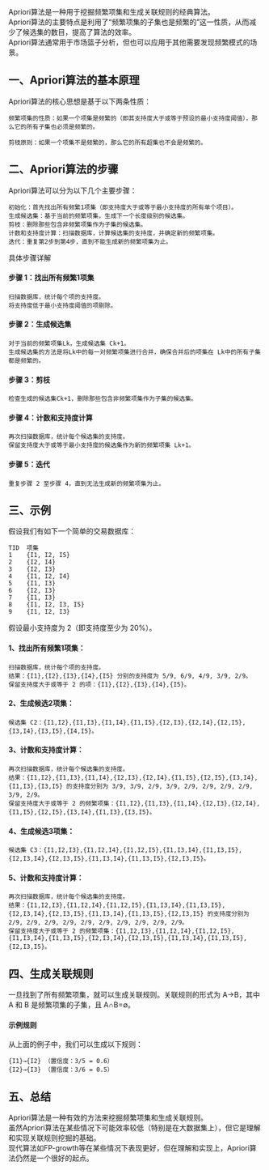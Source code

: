 Apriori算法是一种用于挖掘频繁项集和生成关联规则的经典算法。  
Apriori算法的主要特点是利用了“频繁项集的子集也是频繁的”这一性质，从而减少了候选集的数目，提高了算法的效率。  
Apriori算法通常用于市场篮子分析，但也可以应用于其他需要发现频繁模式的场景。

## 一、Apriori算法的基本原理
Apriori算法的核心思想是基于以下两条性质：
```
频繁项集的性质：如果一个项集是频繁的（即其支持度大于或等于预设的最小支持度阈值），那么它的所有子集也必须是频繁的。

剪枝原则：如果一个项集不是频繁的，那么它的所有超集也不会是频繁的。
```
## 二、Apriori算法的步骤
Apriori算法可以分为以下几个主要步骤：
```
初始化：首先找出所有频繁1项集（即支持度大于或等于最小支持度的所有单个项目）。
生成候选集：基于当前的频繁项集，生成下一个长度级别的候选集。
剪枝：删除那些包含非频繁项集作为子集的候选集。
计数和支持度计算：扫描数据库，计算候选集的支持度，并确定新的频繁项集。
迭代：重复第2步到第4步，直到不能生成新的频繁项集为止。
```
具体步骤详解
#### 步骤 1：找出所有频繁1项集
```
扫描数据库，统计每个项的支持度。
将支持度低于最小支持度阈值的项剔除。
```
#### 步骤 2：生成候选集
```
对于当前的频繁项集Lk，生成候选集 Ck+1。
生成候选集的方法是将Lk中的每一对频繁项集进行合并，确保合并后的项集在 Lk中的所有子集都是频繁的。
```
#### 步骤 3：剪枝
```
检查生成的候选集Ck+1，删除那些包含非频繁项集作为子集的候选集。
```
#### 步骤 4：计数和支持度计算
```
再次扫描数据库，统计每个候选集的支持度。
保留支持度大于或等于最小支持度的候选集作为新的频繁项集 Lk+1。
```
#### 步骤 5：迭代
```
重复步骤 2 至步骤 4，直到无法生成新的频繁项集为止。
```

## 三、示例
假设我们有如下一个简单的交易数据库：
```
TID  项集
1    {I1, I2, I5}
2    {I2, I4}
3    {I2, I3}
4    {I1, I2, I4}
5    {I1, I3}
6    {I2, I3}
7    {I1, I3}
8    {I1, I2, I3, I5}
9    {I1, I2, I3}
```
假设最小支持度为 2（即支持度至少为 20%）。

#### 1、找出所有频繁1项集：
```
扫描数据库，统计每个项的支持度。
结果：{I1},{I2},{I3},{I4},{I5} 分别的支持度为 5/9, 6/9, 4/9, 3/9, 2/9。
保留支持度大于或等于 2 的项：{I1},{I2},{I3},{I4},{I5}。
```
#### 2、生成候选2项集：
```
候选集 C2：{I1,I2},{I1,I3},{I1,I4},{I1,I5},{I2,I3},{I2,I4},{I2,I5},{I3,I4},{I3,I5},{I4,I5}。
```
#### 3、计数和支持度计算：
```
再次扫描数据库，统计每个候选集的支持度。
结果：{I1,I2},{I1,I3},{I1,I4},{I2,I3},{I2,I4},{I1,I5},{I2,I5},{I3,I4},{I1,I3},{I3,I5} 的支持度分别为 3/9, 3/9, 2/9, 3/9, 2/9, 2/9, 2/9, 2/9, 3/9, 2/9。
保留支持度大于或等于 2 的频繁项集：{I1,I2},{I1,I3},{I1,I4},{I2,I3},{I2,I4},{I1,I5},{I2,I5},{I3,I4},{I1,I3},{I3,I5}。
```
#### 4、生成候选3项集：
```
候选集 C3：{I1,I2,I3},{I1,I2,I4},{I1,I2,I5},{I1,I3,I4},{I1,I3,I5},{I2,I3,I4},{I2,I3,I5},{I1,I3,I4},{I1,I3,I5},{I2,I3,I5}。
```
#### 5、计数和支持度计算：
```
再次扫描数据库，统计每个候选集的支持度。
结果：{I1,I2,I3},{I1,I2,I4},{I1,I2,I5},{I1,I3,I4},{I1,I3,I5},{I2,I3,I4},{I2,I3,I5},{I1,I3,I4},{I1,I3,I5},{I2,I3,I5} 的支持度分别为 2/9, 2/9, 2/9, 2/9, 2/9, 2/9, 2/9, 2/9, 2/9, 2/9。
保留支持度大于或等于 2 的频繁项集：{I1,I2,I3},{I1,I2,I4},{I1,I2,I5},{I1,I3,I4},{I1,I3,I5},{I2,I3,I4},{I2,I3,I5},{I1,I3,I4},{I1,I3,I5},{I2,I3,I5}。
```
## 四、生成关联规则
一旦找到了所有频繁项集，就可以生成关联规则。关联规则的形式为 A→B，其中 A 和 B 是频繁项集的子集，且 A∩B=∅。

#### 示例规则
从上面的例子中，我们可以生成以下规则：
```
{I1}→{I2} （置信度：3/5 = 0.6）
{I2}→{I3} （置信度：3/6 = 0.5）
```

## 五、总结
Apriori算法是一种有效的方法来挖掘频繁项集和生成关联规则。  
虽然Apriori算法在某些情况下可能效率较低（特别是在大数据集上），但它是理解和实现关联规则挖掘的基础。  
现代算法如FP-growth等在某些情况下表现更好，但在理解和实现上，Apriori算法仍然是一个很好的起点。
